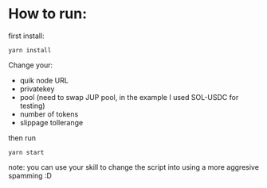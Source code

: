 # How to run:

first install:
```
yarn install
```

Change your:
 - quik node URL
 - privatekey 
 - pool (need to swap JUP pool, in the example I used SOL-USDC for testing)
 - number of tokens 
 - slippage tollerange

then run
```
yarn start
```

note: you can use your skill to change the script into using a more aggresive spamming :D